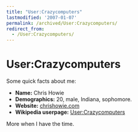 ```yaml
---
title: "User:Crazycomputers"
lastmodified: '2007-01-07'
permalink: /archived/User:Crazycomputers/
redirect_from:
  - /User:Crazycomputers/
---
```


User:Crazycomputers
===================

Some quick facts about me:

-   **Name:** Chris Howie
-   **Demographics:** 20, male, Indiana, sophomore.
-   **Website:** [chrishowie.com](http://www.chrishowie.com)
-   **Wikipedia userpage:** [User:Crazycomputers](http://en.wikipedia.org/wiki/User:Crazycomputers)

More when I have the time.

